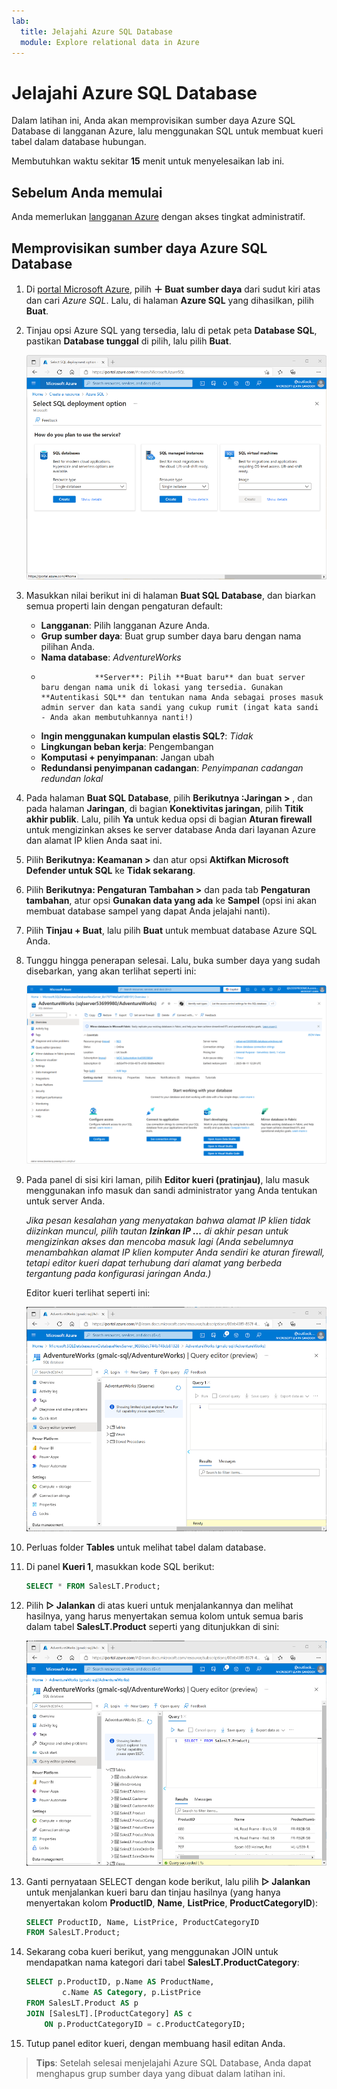 ```yaml
---
lab:
  title: Jelajahi Azure SQL Database
  module: Explore relational data in Azure
---
```


# <a name="explore-azure-sql-database"></a>Jelajahi Azure SQL Database

Dalam latihan ini, Anda akan memprovisikan sumber daya Azure SQL Database di langganan Azure, lalu menggunakan SQL untuk membuat kueri tabel dalam database hubungan.

Membutuhkan waktu sekitar **15** menit untuk menyelesaikan lab ini.

## <a name="before-you-start"></a>Sebelum Anda memulai

Anda memerlukan [langganan Azure](https://azure.microsoft.com/free) dengan akses tingkat administratif.

## <a name="provision-an-azure-sql-database-resource"></a>Memprovisikan sumber daya Azure SQL Database

1. Di [portal Microsoft Azure](https://portal.azure.com?azure-portal=true), pilih **&#65291; Buat sumber daya** dari sudut kiri atas dan cari *Azure SQL*. Lalu, di halaman **Azure SQL** yang dihasilkan, pilih **Buat**.

1. Tinjau opsi Azure SQL yang tersedia, lalu di petak peta **Database SQL**, pastikan **Database tunggal** di pilih, lalu pilih **Buat**.

    ![Cuplikan layar portal Microsoft Azure yang menunjukkan halaman Azure SQL.](images//azure-sql-portal.png)

1. Masukkan nilai berikut ini di halaman **Buat SQL Database**, dan biarkan semua properti lain dengan pengaturan default:
    - **Langganan**: Pilih langganan Azure Anda.
    - **Grup sumber daya**: Buat grup sumber daya baru dengan nama pilihan Anda.
    - **Nama database**: *AdventureWorks*
    -                 **Server**: Pilih **Buat baru** dan buat server baru dengan nama unik di lokasi yang tersedia. Gunakan **Autentikasi SQL** dan tentukan nama Anda sebagai proses masuk admin server dan kata sandi yang cukup rumit (ingat kata sandi - Anda akan membutuhkannya nanti!)
    - **Ingin menggunakan kumpulan elastis SQL?**: *Tidak*
    - **Lingkungan beban kerja**: Pengembangan
    - **Komputasi + penyimpanan**: Jangan ubah
    - **Redundansi penyimpanan cadangan**: *Penyimpanan cadangan redundan lokal*

1. Pada halaman **Buat SQL Database**, pilih **Berikutnya :Jaringan >** , dan pada halaman **Jaringan**, di bagian **Konektivitas jaringan**, pilih **Titik akhir publik**. Lalu, pilih **Ya** untuk kedua opsi di bagian **Aturan firewall** untuk mengizinkan akses ke server database Anda dari layanan Azure dan alamat IP klien Anda saat ini.

1. Pilih **Berikutnya: Keamanan >** dan atur opsi **Aktifkan Microsoft Defender untuk SQL** ke **Tidak sekarang**.

1. Pilih **Berikutnya: Pengaturan Tambahan >** dan pada tab **Pengaturan tambahan**, atur opsi **Gunakan data yang ada** ke **Sampel** (opsi ini akan membuat database sampel yang dapat Anda jelajahi nanti).

1. Pilih **Tinjau + Buat**, lalu pilih **Buat** untuk membuat database Azure SQL Anda.

1. Tunggu hingga penerapan selesai. Lalu, buka sumber daya yang sudah disebarkan, yang akan terlihat seperti ini:

    ![Cuplikan layar portal Microsoft Azure yang menunjukkan halaman SQL Database.](images//sql-database-portal.png)

1. Pada panel di sisi kiri laman, pilih **Editor kueri (pratinjau)**, lalu masuk menggunakan info masuk dan sandi administrator yang Anda tentukan untuk server Anda.
    
    *Jika pesan kesalahan yang menyatakan bahwa alamat IP klien tidak diizinkan muncul, pilih tautan **Izinkan IP ...** di akhir pesan untuk mengizinkan akses dan mencoba masuk lagi (Anda sebelumnya menambahkan alamat IP klien komputer Anda sendiri ke aturan firewall, tetapi editor kueri dapat terhubung dari alamat yang berbeda tergantung pada konfigurasi jaringan Anda.)*
    
    Editor kueri terlihat seperti ini:
    
    ![Cuplikan layar portal Microsoft Azure yang menunjukkan editor kueri.](images//query-editor.png)

1. Perluas folder **Tables** untuk melihat tabel dalam database.

1. Di panel **Kueri 1**, masukkan kode SQL berikut:

    ```sql
    SELECT * FROM SalesLT.Product;
    ```

1. Pilih **&#9655; Jalankan** di atas kueri untuk menjalankannya dan melihat hasilnya, yang harus menyertakan semua kolom untuk semua baris dalam tabel **SalesLT.Product** seperti yang ditunjukkan di sini:

    ![Cuplikan layar portal Microsoft Azure yang menunjukkan editor kueri dengan hasil kueri.](images//sql-query-results.png)

1. Ganti pernyataan SELECT dengan kode berikut, lalu pilih **&#9655; Jalankan** untuk menjalankan kueri baru dan tinjau hasilnya (yang hanya menyertakan kolom **ProductID**, **Name**, **ListPrice**, **ProductCategoryID**):

    ```sql
    SELECT ProductID, Name, ListPrice, ProductCategoryID
    FROM SalesLT.Product;
    ```

1. Sekarang coba kueri berikut, yang menggunakan JOIN untuk mendapatkan nama kategori dari tabel **SalesLT.ProductCategory**:

    ```sql
    SELECT p.ProductID, p.Name AS ProductName,
            c.Name AS Category, p.ListPrice
    FROM SalesLT.Product AS p
    JOIN [SalesLT].[ProductCategory] AS c
        ON p.ProductCategoryID = c.ProductCategoryID;
    ```

1. Tutup panel editor kueri, dengan membuang hasil editan Anda.

> **Tips**: Setelah selesai menjelajahi Azure SQL Database, Anda dapat menghapus grup sumber daya yang dibuat dalam latihan ini.
